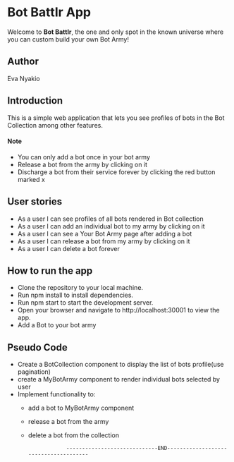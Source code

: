 # Bot Battlr App

Welcome to **Bot Battlr**, the one and only spot in the known universe where you can custom build your own Bot Army! 

## Author

Eva Nyakio

## Introduction

This is a simple web application that lets you see profiles of bots in the Bot Collection among other features. 
#### Note
* You can only add a bot once in your bot army
* Release a bot from  the army by clicking on it 
* Discharge a bot from their service forever by clicking the red button marked x

## User stories

* As a user I can see profiles of all bots rendered in Bot collection
* As a user I can add an individual bot to my army by clicking on it
* As a user I can see a Your Bot Army page after adding a bot
* As a user I can release a bot from my army by clicking on it
* As a user I can delete a bot forever

## How to run the app

* Clone the repository to your local machine.
* Run npm install to install dependencies.
* Run npm start to start the development server.
* Open your browser and navigate to http://localhost:30001 to view the app.
* Add a Bot to your bot army

## Pseudo Code

- Create a BotCollection component to display the list of bots profile(use pagination)
- create a MyBotArmy component to render individual bots selected by user
- Implement functionality to:
    * add a bot to MyBotArmy component 
    * release a bot from the army
    * delete a bot from the collection

                      -----------------------------END-------------------------------------- 

